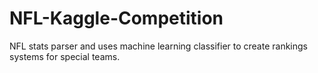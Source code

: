 # NFL-Kaggle-Competition
NFL stats parser and uses machine learning classifier to create rankings systems for special teams.
